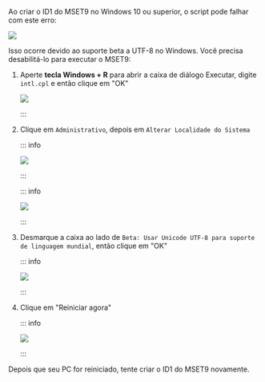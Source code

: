 Ao criar o ID1 do MSET9 no Windows 10 ou superior, o script pode falhar com este erro:

![](/images/screenshots/troubleshooting/234.png)

Isso ocorre devido ao suporte beta a UTF-8 no Windows. Você precisa desabilitá-lo para executar o MSET9:

1. Aperte **tecla Windows + R** para abrir a caixa de diálogo Executar, digite `intl.cpl` e então clique em "OK"

    ![](/images/screenshots/troubleshooting/234run.png)

    :::

2. Clique em `Administrativo`, depois em `Alterar Localidade do Sistema`

    ::: info

    ![](/images/screenshots/troubleshooting/234region.png)

    :::

    ::: info

    ![](/images/screenshots/troubleshooting/234administrative.png)

    :::

3. Desmarque a caixa ao lado de `Beta: Usar Unicode UTF-8 para suporte de linguagem mundial`, então clique em "OK"

    ::: info

    ![](/images/screenshots/troubleshooting/234locale.png)

    :::

4. Clique em "Reiniciar agora"

    ::: info

    ![](/images/screenshots/troubleshooting/234restart.png)

    :::

Depois que seu PC for reiniciado, tente criar o ID1 do MSET9 novamente.
